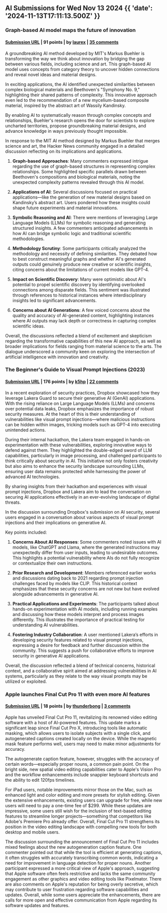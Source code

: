 ## AI Submissions for Wed Nov 13 2024 {{ 'date': '2024-11-13T17:11:13.500Z' }}

### Graph-based AI model maps the future of innovation

#### [Submission URL](https://news.mit.edu/2024/graph-based-ai-model-maps-future-innovation-1112) | 91 points | by [laurex](https://news.ycombinator.com/user?id=laurex) | [35 comments](https://news.ycombinator.com/item?id=42128691)

A groundbreaking AI method developed by MIT's Markus Buehler is transforming the way we think about innovation by bridging the gap between various fields, including science and art. This graph-based AI model uses concepts from category theory to uncover hidden connections and reveal novel ideas and material designs. 

In exciting applications, the AI identified unexpected similarities between complex biological materials and Beethoven's "Symphony No. 9," highlighting their shared patterns of complexity. This innovative approach even led to the recommendation of a new mycelium-based composite material, inspired by the abstract art of Wassily Kandinsky. 

By enabling AI to systematically reason through complex concepts and relationships, Buehler's research opens the door for scientists to explore uncharted territories, propose groundbreaking material designs, and advance knowledge in ways previously thought impossible.

In response to the MIT AI method designed by Markus Buehler that merges science and art, the Hacker News community engaged in a detailed discussion reflecting on its implications and applications.

1. **Graph-based Approaches**: Many commenters expressed intrigue regarding the use of graph-based structures in representing complex relationships. Some highlighted specific parallels drawn between Beethoven's compositions and biological materials, noting the unexpected complexity patterns revealed through this AI model.

2. **Applications of AI**: Several discussions focused on practical applications—like the generation of new material designs based on Kandinsky’s abstract art. Users pondered how these insights could shape future experiments and material innovations.

3. **Symbolic Reasoning and AI**: There were mentions of leveraging Large Language Models (LLMs) for symbolic reasoning and generating structured insights. A few commenters anticipated advancements in how AI can bridge symbolic logic and traditional scientific methodologies.

4. **Methodology Scrutiny**: Some participants critically analyzed the methodology and necessity of defining similarities. They debated how to best construct meaningful graphs and whether AI's generated outputs could genuinely produce new creative or scientific insights, citing concerns about the limitations of current models like GPT-4.

5. **Impact on Scientific Discovery**: Many were optimistic about AI's potential to propel scientific discovery by identifying overlooked connections among disparate fields. This sentiment was illustrated through references to historical instances where interdisciplinary insights led to significant advancements.

6. **Concerns about AI Generations**: A few voiced concerns about the quality and accuracy of AI-generated content, highlighting instances where AI outputs may lack depth or correctness in capturing complex scientific ideas.

Overall, the discussions reflected a blend of excitement and skepticism regarding the transformative capabilities of this new AI approach, as well as broader implications for fields ranging from material science to the arts. The dialogue underscored a community keen on exploring the intersection of artificial intelligence with innovation and creativity.

### The Beginner's Guide to Visual Prompt Injections (2023)

#### [Submission URL](https://www.lakera.ai/blog/visual-prompt-injections) | 176 points | by [k5hp](https://news.ycombinator.com/user?id=k5hp) | [22 comments](https://news.ycombinator.com/item?id=42128438)

In a recent exploration of security practices, Dropbox showcased how they leverage Lakera Guard to secure their generative AI (GenAI) applications. With the rising reliance on Large Language Models (LLMs) and concerns over potential data leaks, Dropbox emphasizes the importance of robust security measures. At the heart of this is their understanding of vulnerabilities like visual prompt injections—where malicious instructions can be hidden within images, tricking models such as GPT-4 into executing unintended actions.

During their internal hackathon, the Lakera team engaged in hands-on experimentation with these vulnerabilities, exploring innovative ways to defend against them. They highlighted the double-edged sword of LLM capabilities, particularly in image processing, and challenged participants to think critically about security in AI. This initiative not only fosters creativity but also aims to enhance the security landscape surrounding LLMs, ensuring user data remains protected while harnessing the power of advanced AI technologies. 

By sharing insights from their hackathon and experiences with visual prompt injections, Dropbox and Lakera aim to lead the conversation on securing AI applications effectively in an ever-evolving landscape of digital threats.

In the discussion surrounding Dropbox's submission on AI security, several users engaged in a conversation about various aspects of visual prompt injections and their implications on generative AI. 

Key points included:

1. **Concerns About AI Responses**: Some commenters noted issues with AI models, like ChatGPT and Llama, where the generated instructions may unexpectedly differ from user inputs, leading to undesirable outcomes. This highlights a potential vulnerability where AIs do not fully recognize or contextualize their own instructions.

2. **Prior Research and Development**: Members referenced earlier works and discussions dating back to 2021 regarding prompt injection challenges faced by models like CLIP. This historical context emphasizes that these security concerns are not new but have evolved alongside advancements in generative AI.

3. **Practical Applications and Experiments**: The participants talked about hands-on experimentation with AI models, including running examples and discussing how these models interpret and process images differently. This illustrates the importance of practical testing for understanding AI vulnerabilities.

4. **Fostering Industry Collaboration**: A user mentioned Lakera’s efforts in developing security features related to visual prompt injections, expressing a desire for feedback and further discussion within the community. This suggests a push for collaborative efforts to improve security in generative AI applications.

Overall, the discussion reflected a blend of technical concerns, historical context, and a collaborative spirit aimed at addressing vulnerabilities in AI systems, particularly as they relate to the way visual prompts may be utilized or exploited.

### Apple launches Final Cut Pro 11 with even more AI features

#### [Submission URL](https://www.theverge.com/2024/11/13/24295486/final-cut-pro-11-apple-announced-ai-new-features) | 18 points | by [thunderbong](https://news.ycombinator.com/user?id=thunderbong) | [3 comments](https://news.ycombinator.com/item?id=42131560)

Apple has unveiled Final Cut Pro 11, revitalizing its renowned video editing software with a host of AI-powered features. This update marks a significant leap since Final Cut Pro X, introducing tools like automatic masking, which allows users to isolate subjects with a single click, and autogenerated captions created locally on the device. While the magnetic mask feature performs well, users may need to make minor adjustments for accuracy.

The autogenerate caption feature, however, struggles with the accuracy of certain words—especially proper nouns, a common pain point. On the bright side, new spatial video editing capabilities cater to Apple's Vision Pro and the workflow enhancements include snappier keyboard shortcuts and the ability to edit 120fps timelines.

For iPad users, notable improvements mirror those on the Mac, such as enhanced light and color editing and more presets for stylish editing. Given the extensive enhancements, existing users can upgrade for free, while new users will need to pay a one-time fee of $299. While these updates are impressive, some users still wish for the inclusion of text-based editing features to streamline longer projects—something that competitors like Adobe's Premiere Pro already offer. Overall, Final Cut Pro 11 strengthens its position in the video editing landscape with compelling new tools for both desktop and mobile users.

The discussion surrounding the announcement of Final Cut Pro 11 includes mixed feelings about the new autogeneration caption feature. One commenter pointed out that while the tool is efficient at generating captions, it often struggles with accurately transcribing common words, indicating a need for improvement in language detection for proper nouns. Another participant expressed a more critical view of Apple's approach, suggesting that Apple software often feels restrictive and lacks the same community engagement as other graphics and video editing tools like Pixelmator. There are also comments on Apple's reputation for being overly secretive, which may contribute to user frustration regarding software capabilities and updates. Overall, while some users appreciate the enhancements, there are calls for more open and effective communication from Apple regarding its software updates and features.

